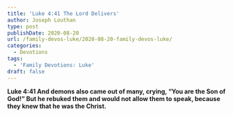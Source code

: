 ```yaml
---
title: 'Luke 4:41 The Lord Delivers'
author: Joseph Louthan
type: post
publishDate: 2020-08-20
url: /family-devos-luke/2020-08-20-family-devos-luke/
categories:
  - Devotions
tags:
  - 'Family Devotions: Luke'
draft: false
---
```


**Luke 4:41 And demons also came out of many, crying, “You are the Son of God!” But he rebuked them and would not allow them to speak, because they knew that he was the Christ.**